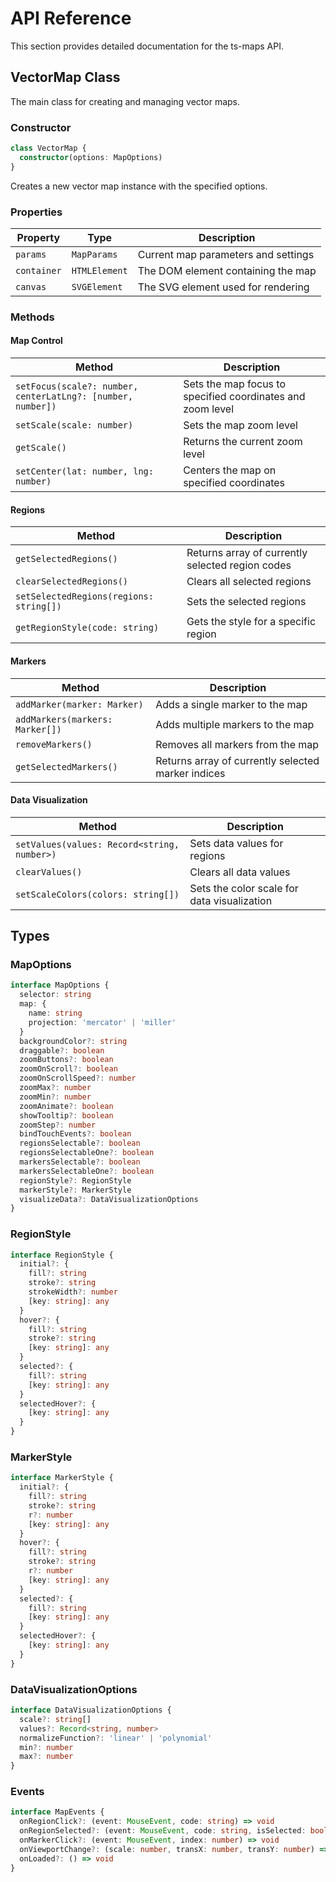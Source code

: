 # API Reference

This section provides detailed documentation for the ts-maps API.

## VectorMap Class

The main class for creating and managing vector maps.

### Constructor

```typescript
class VectorMap {
  constructor(options: MapOptions)
}
```

Creates a new vector map instance with the specified options.

### Properties

| Property | Type | Description |
|----------|------|-------------|
| `params` | `MapParams` | Current map parameters and settings |
| `container` | `HTMLElement` | The DOM element containing the map |
| `canvas` | `SVGElement` | The SVG element used for rendering |

### Methods

#### Map Control

| Method | Description |
|--------|-------------|
| `setFocus(scale?: number, centerLatLng?: [number, number])` | Sets the map focus to specified coordinates and zoom level |
| `setScale(scale: number)` | Sets the map zoom level |
| `getScale()` | Returns the current zoom level |
| `setCenter(lat: number, lng: number)` | Centers the map on specified coordinates |

#### Regions

| Method | Description |
|--------|-------------|
| `getSelectedRegions()` | Returns array of currently selected region codes |
| `clearSelectedRegions()` | Clears all selected regions |
| `setSelectedRegions(regions: string[])` | Sets the selected regions |
| `getRegionStyle(code: string)` | Gets the style for a specific region |

#### Markers

| Method | Description |
|--------|-------------|
| `addMarker(marker: Marker)` | Adds a single marker to the map |
| `addMarkers(markers: Marker[])` | Adds multiple markers to the map |
| `removeMarkers()` | Removes all markers from the map |
| `getSelectedMarkers()` | Returns array of currently selected marker indices |

#### Data Visualization

| Method | Description |
|--------|-------------|
| `setValues(values: Record<string, number>)` | Sets data values for regions |
| `clearValues()` | Clears all data values |
| `setScaleColors(colors: string[])` | Sets the color scale for data visualization |

## Types

### MapOptions

```typescript
interface MapOptions {
  selector: string
  map: {
    name: string
    projection: 'mercator' | 'miller'
  }
  backgroundColor?: string
  draggable?: boolean
  zoomButtons?: boolean
  zoomOnScroll?: boolean
  zoomOnScrollSpeed?: number
  zoomMax?: number
  zoomMin?: number
  zoomAnimate?: boolean
  showTooltip?: boolean
  zoomStep?: number
  bindTouchEvents?: boolean
  regionsSelectable?: boolean
  regionsSelectableOne?: boolean
  markersSelectable?: boolean
  markersSelectableOne?: boolean
  regionStyle?: RegionStyle
  markerStyle?: MarkerStyle
  visualizeData?: DataVisualizationOptions
}
```

### RegionStyle

```typescript
interface RegionStyle {
  initial?: {
    fill?: string
    stroke?: string
    strokeWidth?: number
    [key: string]: any
  }
  hover?: {
    fill?: string
    stroke?: string
    [key: string]: any
  }
  selected?: {
    fill?: string
    [key: string]: any
  }
  selectedHover?: {
    [key: string]: any
  }
}
```

### MarkerStyle

```typescript
interface MarkerStyle {
  initial?: {
    fill?: string
    stroke?: string
    r?: number
    [key: string]: any
  }
  hover?: {
    fill?: string
    stroke?: string
    r?: number
    [key: string]: any
  }
  selected?: {
    fill?: string
    [key: string]: any
  }
  selectedHover?: {
    [key: string]: any
  }
}
```

### DataVisualizationOptions

```typescript
interface DataVisualizationOptions {
  scale?: string[]
  values?: Record<string, number>
  normalizeFunction?: 'linear' | 'polynomial'
  min?: number
  max?: number
}
```

### Events

```typescript
interface MapEvents {
  onRegionClick?: (event: MouseEvent, code: string) => void
  onRegionSelected?: (event: MouseEvent, code: string, isSelected: boolean, selectedRegions: string[]) => void
  onMarkerClick?: (event: MouseEvent, index: number) => void
  onViewportChange?: (scale: number, transX: number, transY: number) => void
  onLoaded?: () => void
}
```
